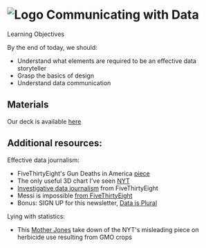 # ![Logo](https://ga-dash.s3.amazonaws.com/production/assets/logo-9f88ae6c9c3871690e33280fcf557f33.png) Communicating with Data


Learning Objectives

By the end of today, we should:

- Understand what elements are required to be an effective data storyteller 
- Grasp the basics of design
- Understand data communication


## Materials


Our deck is available [here](https://github.com/josephofiowa/GA-DSI/blob/master/storytelling-with-data/storytelling-with-data.pdf)


## Additional resources:

Effective data journalism:

- FiveThirtyEight's Gun Deaths in America [piece](http://fivethirtyeight.com/features/gun-deaths/)
- The only useful 3D chart I've seen [NYT](http://www.nytimes.com/interactive/2015/03/19/upshot/3d-yield-curve-economic-growth.html)
- [Investigative data journalism](http://fivethirtyeight.com/features/a-plagiarism-scandal-is-unfolding-in-the-crossword-world/) from FiveThirtyEight
- Messi is impossible [from FiveThirtyEight](fivethirtyeight.com/features/lionel-messi-is-impossible/)
- Bonus: SIGN UP for this newsletter, [Data is Plural](http://tinyletter.com/data-is-plural/)

Lying with statistics:

- This [Mother Jones](http://www.motherjones.com/kevin-drum/2016/11/how-mislead-statistics-gmo-crops-edition) take down of the NYT's misleading piece on herbicide use resulting from GMO crops

